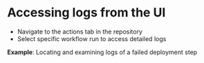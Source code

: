 # Accessing logs from the UI

- Navigate to the actions tab in the repository
- Select specific workflow run to access detailed logs

**Example**: Locating and examining logs of a failed deployment step
